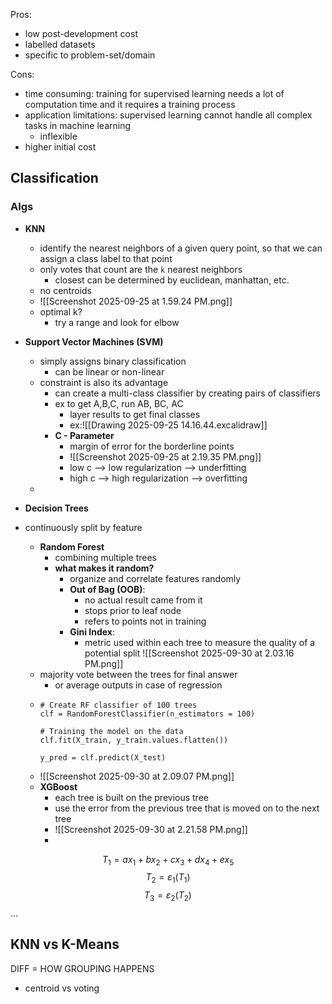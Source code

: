Pros:
- low post-development cost
- labelled datasets
- specific to problem-set/domain

Cons:
- time consuming: training for supervised learning needs a lot of computation time and it requires a training process
- application limitations: supervised learning cannot handle all complex tasks in machine learning
	- inflexible
- higher initial cost

## Classification
### Algs
- **KNN**
	- identify the nearest neighbors of a given query point, so that we can assign a class label to that point
	- only votes that count are the `k` nearest neighbors
		- closest can be determined by euclidean, manhattan, etc.
	- no centroids
	- ![[Screenshot 2025-09-25 at 1.59.24 PM.png]]
	- optimal k?
		- try a range and look for elbow
- **Support Vector Machines (SVM)**
	- simply assigns binary classification
		- can be linear or non-linear
	- constraint is also its advantage
		- can create a multi-class classifier by creating pairs of classifiers
		- ex to get A,B,C, run AB, BC, AC
			- layer results to get final classes
			- ex:![[Drawing 2025-09-25 14.16.44.excalidraw]]
		- **C - Parameter**
			- margin of error for the borderline points
			- ![[Screenshot 2025-09-25 at 2.19.35 PM.png]]
			- low c --> low regularization --> underfitting
			- high c --> high regularization --> overfitting
	- 
- **Decision Trees**

- continuously split by feature

	- **Random Forest**
		- combining multiple trees
		- **what makes it random?**
			- organize and correlate features randomly
			- **Out of Bag (OOB)**:
				- no actual result came from it
				- stops prior to leaf node
				- refers to points not in training
			- **Gini Index**:
				- metric used within each tree to measure the quality of a potential split
			![[Screenshot 2025-09-30 at 2.03.16 PM.png]]
	- majority vote between the trees for final answer
		- or average outputs in case of regression
	- ```
	  # Create RF classifier of 100 trees
	  clf = RandomForestClassifier(n_estimators = 100)
	  
	  # Training the model on the data
	  clf.fit(X_train, y_train.values.flatten())
	  
	  y_pred = clf.predict(X_test)
	  
	  ```
	- ![[Screenshot 2025-09-30 at 2.09.07 PM.png]]
	- **XGBoost**
		- each tree is built on the previous tree
		- use the error from the previous tree that is moved on to the next tree
		- ![[Screenshot 2025-09-30 at 2.21.58 PM.png]]
		- 
$$
T_1 = ax_1 + bx_2 + cx_3 + dx_4 + ex_5
$$
$$
T_2 = ε_1(T_1)
$$
$$
T_3 = ε_2(T_2)
$$
...

## KNN vs K-Means
DIFF = HOW GROUPING HAPPENS
- centroid vs voting